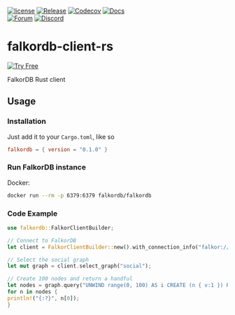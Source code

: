 [![license](https://img.shields.io/github/license/falkordb/falkordb-rs.svg)](https://github.com/falkordb/falkordb-rs)
[![Release](https://img.shields.io/github/release/falkordb/falkordb-rs.svg)](https://github.com/falkordb/falkordb-rs/releases/latest)
[![Codecov](https://codecov.io/gh/falkordb/falkordb-rs/branch/main/graph/badge.svg)](https://codecov.io/gh/falkordb/falkordb-rs)
[![Docs](https://img.shields.io/docsrs/:crate)](https://docs.rs/crate/falkordb/0.1.0)\
[![Forum](https://img.shields.io/badge/Forum-falkordb-blue)](https://github.com/orgs/FalkorDB/discussions)
[![Discord](https://img.shields.io/discord/1146782921294884966?style=flat-square)](https://discord.gg/ErBEqN9E)

# falkordb-client-rs

[![Try Free](https://img.shields.io/badge/Try%20Free-FalkorDB%20Cloud-FF8101?labelColor=FDE900&style=for-the-badge&link=https://app.falkordb.cloud)](https://app.falkordb.cloud)

FalkorDB Rust client

## Usage

### Installation

Just add it to your `Cargo.toml`, like so

```toml
falkordb = { version = "0.1.0" }
```

### Run FalkorDB instance

Docker:

```sh
docker run --rm -p 6379:6379 falkordb/falkordb
```

### Code Example

```rust
use falkordb::FalkorClientBuilder;

// Connect to FalkorDB
let client = FalkorClientBuilder::new().with_connection_info("falkor://127.0.0.1:6379".try_into().expect("Failed constructing connection info")).build().expect("Failed to build client");

// Select the social graph
let mut graph = client.select_graph("social");

// Create 100 nodes and return a handful
let nodes = graph.query("UNWIND range(0, 100) AS i CREATE (n { v:1 }) RETURN n LIMIT 10").with_timeout(5000).execute().expect("Failed performing query").data;
for n in nodes {
println!("{:?}", n[0]);
}
```
